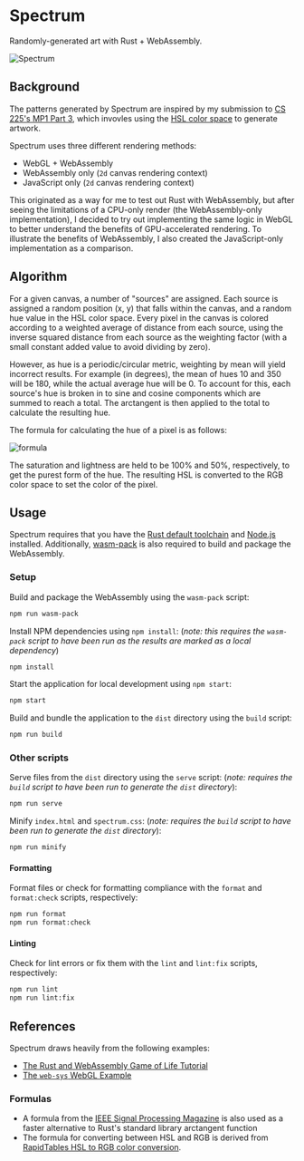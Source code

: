 # Spectrum

Randomly-generated art with Rust + WebAssembly.

![Spectrum](https://user-images.githubusercontent.com/32147742/85253776-8451d800-b424-11ea-818d-a596c460c307.png)

## Background

The patterns generated by Spectrum are inspired by my submission to [CS 225's MP1 Part 3](https://courses.engr.illinois.edu/cs225/fa2018/mps/1/#part-3-getting-creative), which invovles using the [HSL color space](https://en.wikipedia.org/wiki/HSL_and_HSV) to generate artwork.

Spectrum uses three different rendering methods:

- WebGL + WebAssembly
- WebAssembly only (`2d` canvas rendering context)
- JavaScript only (`2d` canvas rendering context)

This originated as a way for me to test out Rust with WebAssembly, but after seeing the limitations of a CPU-only render (the WebAssembly-only implementation), I decided to try out implementing the same logic in WebGL to better understand the benefits of GPU-accelerated rendering. To illustrate the benefits of WebAssembly, I also created the JavaScript-only implementation as a comparison.

## Algorithm

For a given canvas, a number of "sources" are assigned. Each source is assigned a random position (x, y) that falls within the canvas, and a random hue value in the HSL color space. Every pixel in the canvas is colored according to a weighted average of distance from each source, using the inverse squared distance from each source as the weighting factor (with a small constant added value to avoid dividing by zero).

However, as hue is a periodic/circular metric, weighting by mean will yield incorrect results. For example (in degrees), the mean of hues 10 and 350 will be 180, while the actual average hue will be 0. To account for this, each source's hue is broken in to sine and cosine components which are summed to reach a total. The arctangent is then applied to the total to calculate the resulting hue.

The formula for calculating the hue of a pixel is as follows:

![formula](<https://render.githubusercontent.com/render/math?math=\hue(x,y)=\arctan{{\frac{\sum_{sources}{\frac{\sin({source.hue})}{(x-source.x)^2%2B(y-source.y)^2%2B1}}}{\sum_{sources}{\frac{\cos({source.hue})}{(x-source.x)^2%2B(y-source.y)^2%2B1}}}}}>)

The saturation and lightness are held to be 100% and 50%, respectively, to get the purest form of the hue. The resulting HSL is converted to the RGB color space to set the color of the pixel.

## Usage

Spectrum requires that you have the [Rust default toolchain](https://www.rust-lang.org/tools/install) and [Node.js](https://nodejs.org/en/download/) installed. Additionally, [wasm-pack](https://rustwasm.github.io/wasm-pack/installer/#) is also required to build and package the WebAssembly.

### Setup

Build and package the WebAssembly using the `wasm-pack` script:

```sh
npm run wasm-pack
```

Install NPM dependencies using `npm install`: (_note: this requires the `wasm-pack` script to have been run as the results are marked as a local dependency_)

```sh
npm install
```

Start the application for local development using `npm start`:

```sh
npm start
```

Build and bundle the application to the `dist` directory using the `build` script:

```sh
npm run build
```

### Other scripts

Serve files from the `dist` directory using the `serve` script: (_note: requires the `build` script to have been run to generate the `dist` directory_):

```sh
npm run serve
```

Minify `index.html` and `spectrum.css`: (_note: requires the `build` script to have been run to generate the `dist` directory_):

```sh
npm run minify
```

#### Formatting

Format files or check for formatting compliance with the `format` and `format:check` scripts, respectively:

```sh
npm run format
npm run format:check
```

#### Linting

Check for lint errors or fix them with the `lint` and `lint:fix` scripts, respectively:

```sh
npm run lint
npm run lint:fix
```

## References

Spectrum draws heavily from the following examples:

- [The Rust and WebAssembly Game of Life Tutorial](https://rustwasm.github.io/book/game-of-life/introduction.html)
- [The `web-sys` WebGL Example](https://rustwasm.github.io/wasm-bindgen/examples/webgl.html)

### Formulas

- A formula from the [IEEE Signal Processing Magazine](http://www-labs.iro.umontreal.ca/~mignotte/IFT2425/Documents/EfficientApproximationArctgFunction.pdf) is also used as a faster alternative to Rust's standard library arctangent function
- The formula for converting between HSL and RGB is derived from [RapidTables HSL to RGB color conversion](https://www.rapidtables.com/convert/color/hsl-to-rgb.html).
